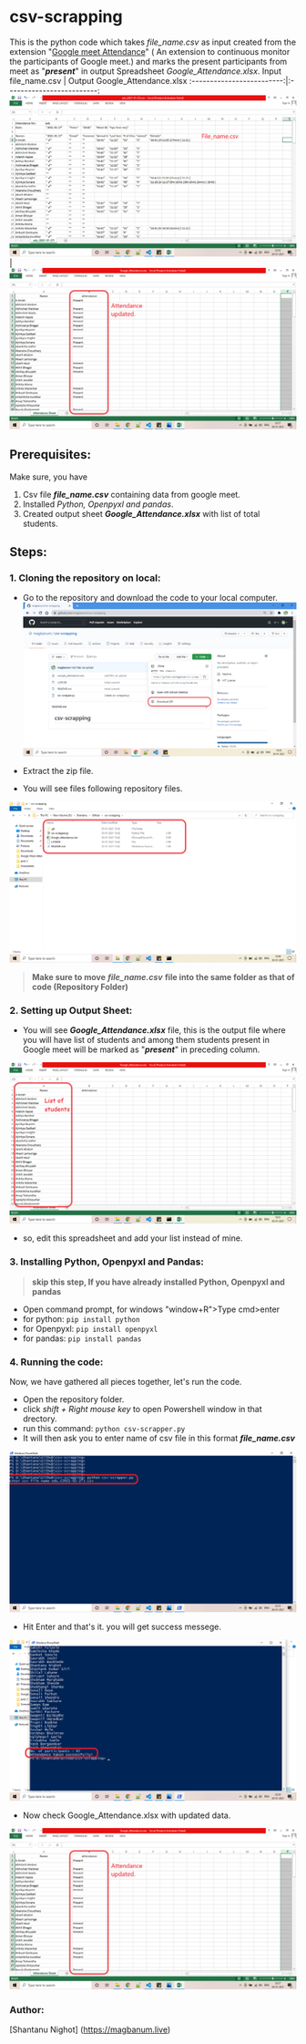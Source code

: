# csv-scrapping

This is the python code which takes *file_name.csv* as input  created from the extension "[Google meet Attendance](https://chrome.google.com/webstore/detail/google-meet-attendance/fkdjflnaggakjamjkmimcofefhppfljd?hl=en)" ( An extension to continuous monitor the participants of Google meet.) and marks the present participants from meet as "***present***" in output Spreadsheet *Google_Attendance.xlsx*.
Input file_name.csv            |  Output Google_Attendance.xlsx
:-------------------------:|:-------------------------:
![](./images/image0.png)  |  ![](./images/image6.png)
## Prerequisites:
   Make sure, you have
1. Csv file ***file_name.csv*** containing data from google meet.
2. Installed *Python, Openpyxl and pandas*.
3. Created output sheet ***Google_Attendance.xlsx*** with list of total students.

## Steps:

### 1. Cloning the repository on local:

   - Go to the repository and download the code to your local computer.
    <kbd><img src= "/images/image1.png"></img></kbd>


   - Extract the zip file.
   - You will see files following repository files.

   <kbd><img src= "/images/image2.png"></img></kbd>

   

> **Make sure to move** ***file_name.csv*** **file into the same folder as that of code (Repository Folder)**

### 2. Setting up Output Sheet:

   - You will see ***Google_Attendance.xlsx*** file, this is the output file where you will have list of students and among them students present in Google meet will be marked as "***present***" in preceding column.


<kbd><img src= "/images/image3.png"></img></kbd>

   - so, edit this spreadsheet and add your list instead of mine.

### 3. Installing Python, Openpyxl and Pandas:

> **skip this step, If you have already installed Python, Openpyxl and pandas**

   - Open command prompt, for windows "window+R">Type cmd>enter
   - for python:
   <code>pip install python</code>
   - for Openpyxl:
   <code>pip install openpyxl</code>
   - for pandas:
   <code>pip install pandas</code>

### 4. Running the code:

Now, we have gathered all pieces together, let's run the code.

   - Open the repository folder.
   - click *shift + Right mouse key* to open Powershell window in that drectory.
   - run this command: <code>python csv-scrapper.py</code>
   - It will then ask you to enter name of csv file in this format ***file_name.csv***

   <kbd><img src= "/images/image4.png"></img></kbd>

   - Hit Enter and that's it. you will get success messege.

   <kbd><img src= "/images/image5.png"></img></kbd>

   - Now check Google_Attendance.xlsx with updated data.

   <kbd><img src= "/images/image6.png"></img></kbd>

### Author:

[Shantanu Nighot] (https://magbanum.live)
